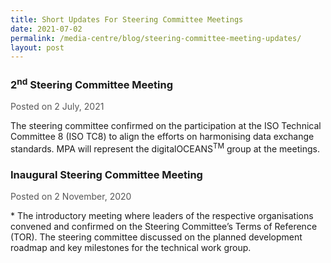 ```yaml
---
title: Short Updates For Steering Committee Meetings
date: 2021-07-02
permalink: /media-centre/blog/steering-committee-meeting-updates/
layout: post
---
```

<h3><strong>2<sup>nd</sup> Steering Committee Meeting</strong></h3>

<div style="margin-top: 1rem; color: #565656;">Posted on 2 July, 2021</div>

<p>The steering committee confirmed on the participation at the ISO Technical Committee 8 (ISO TC8) to align the efforts on harmonising data exchange standards. MPA will represent the digitalOCEANS<sup>TM</sup> group at the meetings.</p>

<h3><strong>Inaugural Steering Committee Meeting</strong></h3>

<div style="margin-top: 1rem; color: #565656;">Posted on 2 November, 2020</div>

<p>*   The introductory meeting where leaders of the respective organisations convened and confirmed on the Steering Committee’s Terms of Reference (TOR). The steering committee discussed on the planned development roadmap and key milestones for the technical work group.</p>